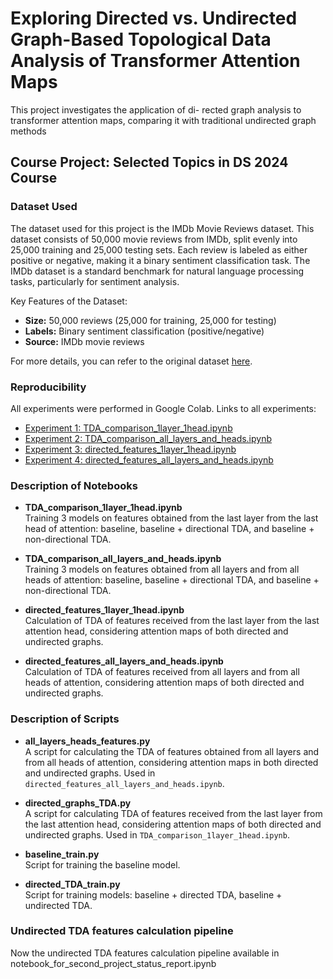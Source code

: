 # Exploring Directed vs. Undirected Graph-Based Topological Data Analysis of Transformer Attention Maps

This project investigates the application of di- rected graph analysis to transformer attention maps, comparing it with traditional undirected graph methods

## Course Project: Selected Topics in DS 2024 Course

### Dataset Used
The dataset used for this project is the IMDb Movie Reviews dataset. This dataset consists of 50,000 movie reviews from IMDb, split evenly into 25,000 training and 25,000 testing sets. Each review is labeled as either positive or negative, making it a binary sentiment classification task. The IMDb dataset is a standard benchmark for natural language processing tasks, particularly for sentiment analysis.

Key Features of the Dataset:
- **Size:** 50,000 reviews (25,000 for training, 25,000 for testing)
- **Labels:** Binary sentiment classification (positive/negative)
- **Source:** IMDb movie reviews

For more details, you can refer to the original dataset [here](https://ai.stanford.edu/~amaas/data/sentiment/).

### Reproducibility
All experiments were performed in Google Colab. Links to all experiments:
- [Experiment 1: TDA_comparison_1layer_1head.ipynb](https://colab.research.google.com/drive/1jVAllgl7QsgoYiYv5Id3Pz3e6RCNmb9G?usp=sharing)
- [Experiment 2: TDA_comparison_all_layers_and_heads.ipynb](https://colab.research.google.com/drive/19r0_7g4pRpUdv1GTHkn__DTieQl2l8zr?usp=sharing)
- [Experiment 3: directed_features_1layer_1head.ipynb](https://colab.research.google.com/drive/1H8VjiWcSdVE08Wi2PhuqJbUO6p3pX6Sb?usp=sharing)
- [Experiment 4: directed_features_all_layers_and_heads.ipynb](https://colab.research.google.com/drive/1jyG41UcMQMtcfoApTWt7TDgaRhZKeBwE?usp=sharing)

### Description of Notebooks

- **TDA_comparison_1layer_1head.ipynb**  
  Training 3 models on features obtained from the last layer from the last head of attention: baseline, baseline + directional TDA, and baseline + non-directional TDA.

- **TDA_comparison_all_layers_and_heads.ipynb**  
  Training 3 models on features obtained from all layers and from all heads of attention: baseline, baseline + directional TDA, and baseline + non-directional TDA.

- **directed_features_1layer_1head.ipynb**  
  Calculation of TDA of features received from the last layer from the last attention head, considering attention maps of both directed and undirected graphs.

- **directed_features_all_layers_and_heads.ipynb**  
  Calculation of TDA of features received from all layers and from all heads of attention, considering attention maps of both directed and undirected graphs.

### Description of Scripts

- **all_layers_heads_features.py**  
  A script for calculating the TDA of features obtained from all layers and from all heads of attention, considering attention maps in both directed and undirected graphs. Used in `directed_features_all_layers_and_heads.ipynb`.

- **directed_graphs_TDA.py**  
  A script for calculating TDA of features received from the last layer from the last attention head, considering attention maps of both directed and undirected graphs. Used in `TDA_comparison_1layer_1head.ipynb`.

- **baseline_train.py**  
  Script for training the baseline model.

- **directed_TDA_train.py**  
  Script for training models: baseline + directed TDA, baseline + undirected TDA.




### Undirected TDA features calculation pipeline
Now the undirected TDA features calculation pipeline available in notebook_for_second_project_status_report.ipynb
